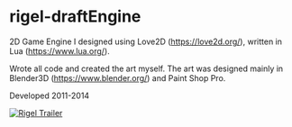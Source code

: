 # rigel-draftEngine
2D Game Engine I designed using Love2D (https://love2d.org/), written in Lua (https://www.lua.org/). 

Wrote all code and created the art myself. The art was designed mainly in Blender3D (https://www.blender.org/) and Paint Shop Pro.

Developed 2011-2014

[![Rigel Trailer](https://user-images.githubusercontent.com/8327505/210160296-7777f2ed-d38a-4f06-b928-fa055160987d.png)](http://www.youtube.com/watch?v=IAI4htCgl8g "Rigel Trailer")
